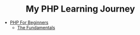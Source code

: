 <div align="center">
<h1>My PHP Learning Journey</h1>
</div>

- [PHP For Beginners](/01%20PHP%20For%20Beginners/)
  - [The Fundamentals](/01%20PHP%20For%20Beginners/01%20The%20Fundamentals/)
